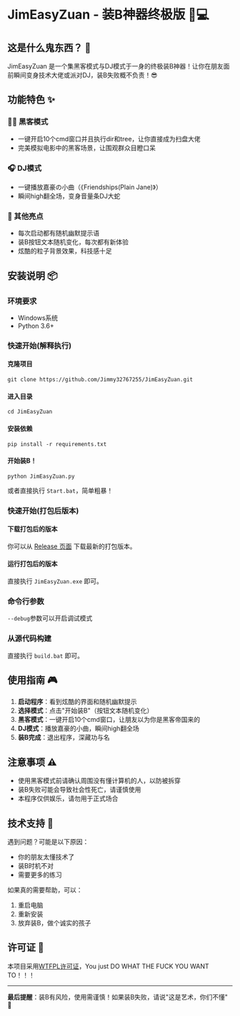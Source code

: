 # JimEasyZuan - 装B神器终极版 🎸💻

## 这是什么鬼东西？ 🤔

JimEasyZuan 是一个集黑客模式与DJ模式于一身的终极装B神器！让你在朋友面前瞬间变身技术大佬或派对DJ，装B失败概不负责！😎

## 功能特色 ✨

### 🕵️‍♂️ 黑客模式
- 一键开启10个cmd窗口并且执行dir和tree，让你直接成为扫盘大佬
- 完美模拟电影中的黑客场景，让围观群众目瞪口呆

### 🎧 DJ模式  
- 一键播放嘉豪の小曲（《Friendships(Plain Jane)》）
- 瞬间high翻全场，变身音量条DJ大蛇

### 🎯 其他亮点
- 每次启动都有随机幽默提示语
- 装B按钮文本随机变化，每次都有新体验
- 炫酷的粒子背景效果，科技感十足

## 安装说明 📦

### 环境要求
- Windows系统
- Python 3.6+

### 快速开始(解释执行)

#### 克隆项目
`git clone https://github.com/Jimmy32767255/JimEasyZuan.git`

#### 进入目录
`cd JimEasyZuan`

#### 安装依赖
`pip install -r requirements.txt`

#### 开始装B！
`python JimEasyZuan.py`

或者直接执行 `Start.bat`，简单粗暴！

### 快速开始(打包后版本)

#### 下载打包后的版本

你可以从 [Release 页面](https://github.com/Jimmy32767255/JimEasyZuan/releases) 下载最新的打包版本。

#### 运行打包后的版本

直接执行 `JimEasyZuan.exe` 即可。

### 命令行参数

`--debug`参数可以开启调试模式

### 从源代码构建

直接执行 `build.bat` 即可。

## 使用指南 🎮

1. **启动程序**：看到炫酷的界面和随机幽默提示
2. **选择模式**：点击"开始装B"（按钮文本随机变化）
3. **黑客模式**：一键开启10个cmd窗口，让朋友以为你是黑客帝国来的
4. **DJ模式**：播放嘉豪的小曲，瞬间high翻全场
5. **装B完成**：退出程序，深藏功与名

## 注意事项 ⚠️

- 使用黑客模式前请确认周围没有懂计算机的人，以防被拆穿
- 装B失败可能会导致社会性死亡，请谨慎使用
- 本程序仅供娱乐，请勿用于正式场合

## 技术支持 🤖

遇到问题？可能是以下原因：
- 你的朋友太懂技术了
- 装B时机不对
- 需要更多的练习

如果真的需要帮助，可以：
1. 重启电脑
2. 重新安装
3. 放弃装B，做个诚实的孩子

## 许可证 📄

本项目采用[WTFPL许可证](LICENSE)，You just DO WHAT THE FUCK YOU WANT TO！！！

---

**最后提醒**：装B有风险，使用需谨慎！如果装B失败，请说"这是艺术，你们不懂" 🎨